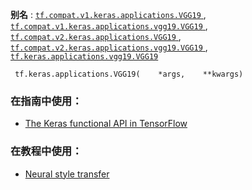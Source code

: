 **别名** : [ `tf.compat.v1.keras.applications.VGG19` ](/api_docs/python/tf/keras/applications/VGG19), [ `tf.compat.v1.keras.applications.vgg19.VGG19` ](/api_docs/python/tf/keras/applications/VGG19), [ `tf.compat.v2.keras.applications.VGG19` ](/api_docs/python/tf/keras/applications/VGG19), [ `tf.compat.v2.keras.applications.vgg19.VGG19` ](/api_docs/python/tf/keras/applications/VGG19), [ `tf.keras.applications.vgg19.VGG19` ](/api_docs/python/tf/keras/applications/VGG19)

```
 tf.keras.applications.VGG19(    *args,    **kwargs) 
```

### 在指南中使用：
- [The Keras functional API in TensorFlow](https://tensorflow.google.cn/guide/keras/functional)


### 在教程中使用：
- [Neural style transfer](https://tensorflow.google.cn/tutorials/generative/style_transfer)

